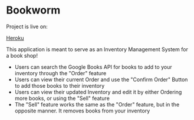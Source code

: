 # Bookworm

Project is live on: 

<a href="http://bookworm-2020.herokuapp.com">Heroku</a>


<p>This application is meant to serve as an Inventory Management System for a book shop!</p>
<ul>
  <li>
    Users can search the Google Books API for books to add to your inventory through the "Order" feature
  </li>
  <li>
    Users can view their current Order and use the "Confirm Order" Button to add those books to their inventory
  </li>
  <li>
    Users can view their updated Inventory and edit it by either Ordering more books, or using the "Sell" feature
  </li>
  <li>
    The "Sell" feature works the same as the "Order" feature, but in the opposite manner.  It removes books from your inventory
  </li>
</ul>
